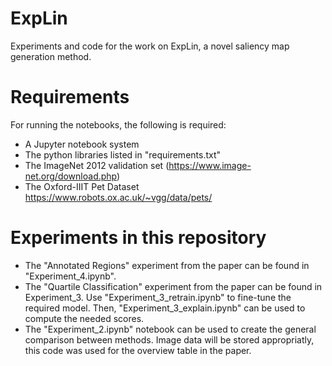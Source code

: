 # ExpLin
Experiments and code for the work on ExpLin, a novel saliency map generation method.

# Requirements
For running the notebooks, the following is required:
 - A Jupyter notebook system
 - The python libraries listed in "requirements.txt"
 - The ImageNet 2012 validation set (https://www.image-net.org/download.php)
 - The Oxford-IIIT Pet Dataset https://www.robots.ox.ac.uk/~vgg/data/pets/

# Experiments in this repository
 - The "Annotated Regions" experiment from the paper can be found in "Experiment_4.ipynb".
 - The "Quartile Classification" experiment from the paper can be found in Experiment_3. Use "Experiment_3_retrain.ipynb" to fine-tune the required model. Then, "Experiment_3_explain.ipynb" can be used to compute the needed scores.
 - The "Experiment_2.ipynb" notebook can be used to create the general comparison between methods. Image data will be stored appropriatly, this code was used for the overview table in the paper.
